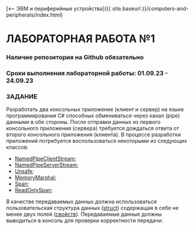 [⟵ ЭВМ и периферийные устройства]({{ site.baseurl }}/computers-and-peripherals/index.html)

# **ЛАБОРАТОРНАЯ РАБОТА №1**

### **Наличие репозитория на Github обязательно**

### **Сроки выполнения лабораторной работы: 01.09.23 - 24.09.23**

### **ЗАДАНИЕ**

Разработать два консольных приложение (клиент и сервер) на языке программирования C# способных обмениваться через канал (pipe) данными в обе стороны. После отправки данных из первого консольного приложения (сервера) требуется дождаться ответа от второго консольного приложения (клиента). В процессе разработки приложений потребуется воспользоваться некоторыми из следующих классов:
*   [NamedPipeClientStream](https://learn.microsoft.com/en-us/dotnet/api/system.io.pipes.namedpipeclientstream?view=net-7.0);
*   [NamedPipeServerStream](https://learn.microsoft.com/en-us/dotnet/api/system.io.pipes.namedpipeserverstream?view=net-7.0);
*   [Unsafe](https://learn.microsoft.com/en-us/dotnet/api/system.runtime.compilerservices.unsafe?view=net-7.0);
*   [MemoryMarshal](https://learn.microsoft.com/en-us/dotnet/api/system.runtime.interopservices.memorymarshal?view=net-7.0);
*   [Span](https://learn.microsoft.com/ru-ru/dotnet/api/system.span-1?view=net-7.0);
*   [ReadOnlySpan](https://learn.microsoft.com/ru-ru/dotnet/api/system.readonlyspan-1?view=net-7.0);

В качестве передаваемых данных должна использоваться пользовательская структура данных ([struct](https://learn.microsoft.com/ru-ru/dotnet/csharp/language-reference/builtin-types/struct)) содержащая в себе не менее двух полей ([свойств](https://learn.microsoft.com/ru-ru/dotnet/csharp/properties)). Передаваемые данные должны выводиться в консоль для проверки корректности передачи.
